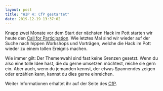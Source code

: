```yaml
---
layout: post
title: "HIP 4: CfP gestartet"
date: 2019-12-19 13:37:02
---
```

Knapp zwei Monate vor dem Start der nächsten Hack im Pott starten wir heute den [Call for Participation](https://pretalx.chaospott.de/hip4/cfp). Wie letztes Mal sind wir wieder auf der Suche nach hippen Workshops und Vorträgen, welche die Hack im Pott wieder zu einem tollen Ereignis machen.

Wie immer gilt: Der Themenwahl sind fast keine Grenzen gesetzt. Wenn du also eine tolle Idee hast, die du gerne umsetzen möchtest, reiche sie gern ein. Aber auch, wenn du jemanden kennst, der etwas Spannendes zeigen oder erzählen kann, kannst du dies gerne einreichen.

Weiter Informationen erhaltet ihr auf der Seite des [CfP](https://pretalx.chaospott.de/hip4/cfp).
